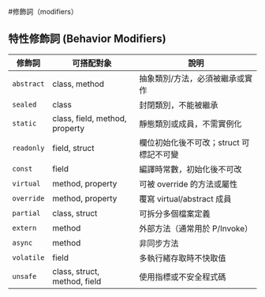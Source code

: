 #修飾詞（modifiers） 

## 特性修飾詞 (Behavior Modifiers)

| 修飾詞 | 可搭配對象 | 說明 |
| ---------- | ------------------------------ | ----------------------- |
| `abstract` | class, method | 抽象類別/方法，必須被繼承或實作 |
| `sealed` | class | 封閉類別，不能被繼承 |
| `static` | class, field, method, property | 靜態類別或成員，不需實例化 |
| `readonly` | field, struct | 欄位初始化後不可改；struct 可標記不可變 |
| `const` | field | 編譯時常數，初始化後不可改 |
| `virtual` | method, property | 可被 override 的方法或屬性 |
| `override` | method, property | 覆寫 virtual/abstract 成員 |
| `partial` | class, struct | 可拆分多個檔案定義 |
| `extern` | method | 外部方法（通常用於 P/Invoke） |
| `async` | method | 非同步方法 |
| `volatile` | field | 多執行緒存取時不快取值 |
| `unsafe` | class, struct, method, field | 使用指標或不安全程式碼 |
